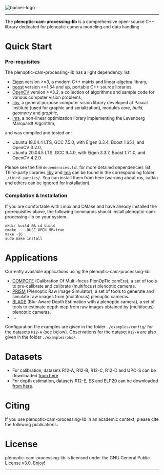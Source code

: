 ![banner-logo](doc/imgs/banner-pleno.png)

---

The **plenoptic-cam-processing-lib** is a comprehensive open-source C++ library dedicated for plenoptic camera modeling and data handling.

Quick Start
===========

### Pre-requisites

The plenoptic-cam-processing-lib has a light dependency list:

 * [Eigen] version >=3, a modern C++ matrix and linear-algebra library,
 * [boost] version >=1.54 and up, portable C++ source libraries,
 * [OpenCV] version >=3.2, a collection of algorithms and sample code for various computer vision problems,
 * [libv], a general purpose computer vision library developed at Pascal Institute (used for graphic and serialization), modules _core_, _build_, _geometry_ and _graphic_,
 * [lma], a non-linear optimization library implementing the Levenberg Marquardt Algorithm,
 
and was compiled and tested on:
  * Ubuntu 18.04.4 LTS, GCC 7.5.0, with Eigen 3.3.4, Boost 1.65.1, and OpenCV 3.2.0,
  * Ubuntu 20.04.5 LTS, GCC 9.4.0, with Eigen 3.3.7, Boost 1.71.0, and OpenCV 4.2.0.
  
Please see the file `dependencies.txt` for more detailed dependencies list. 
Third-party libraries [libv] and [lma] can be found in the corresponding folder `./third_parties/`. You can install them from here (warning about ros, catkin and others can be ignored for installation).
  
### Compilation & Installation 

If you are comfortable with Linux and CMake and have already installed the prerequisites above, the following commands should install plenoptic-cam-processing-lib on your system.

```
mkdir build && cd build
cmake .. -DUSE_OPEN_MP=true
make -j6
sudo make install
```

Applications
============

Currently available applications using the plenoptic-cam-processing-lib:
 * [COMPOTE](https://github.com/dolphin2003/compote) (Calibration Of Multi-focus PlenOpTic camEra), a set of tools to pre-calibrate and calibrate (multifocus) plenoptic cameras.
 * [PRISM](https://github.com/dolphin2003/prism) (Plenoptic Raw Image Simulator), a set of tools to generate and simulate raw images from (multifocus) plenoptic cameras.
 * [BLADE](https://github.com/dolphin2003/blade) (Blur Aware Depth Estimation with a plenoptic camera), a set of tools to estimate depth map from raw images obtained by (multifocus) plenoptic cameras.
 * ...
 
Configuration file examples are given in the folder `./examples/config/` for the datasets `R12-A` (see below).
Observations for the dataset `R12-A` are also given in the folder `./examples/obs/`.
 
Datasets
========

* For calibration, datasets R12-A, R12-B, R12-C, R12-D and UPC-S can be downloaded [from here](https://github.com/dolphin2003/plenoptic-datasets).
* For depth estimation, datasets R12-E, ES and ELP20 can be downloaded [from here](https://github.com/dolphin2003/plenoptic-datasets).

Citing
======

If you use plenoptic-cam-processing-lib in an academic context, please cite the following publications:

    
    

License
=======

plenoptic-cam-processing-lib is licensed under the GNU General Public License v3.0. Enjoy!

[Ubuntu]: http://www.ubuntu.com
[CMake]: http://www.cmake.org
[CMake documentation]: http://www.cmake.org/cmake/help/cmake2.6docs.html
[git]: http://git-scm.com
[Eigen]: http://eigen.tuxfamily.org
[libv]: http://gitlab.ip.uca.fr/libv/libv
[lma]: http://gitlab.ip.uca.fr/libv/lma
[OpenCV]: https://opencv.org/
[Doxygen]: http://www.stack.nl/~dimitri/doxygen/
[boost]: http://www.boost.org/

---